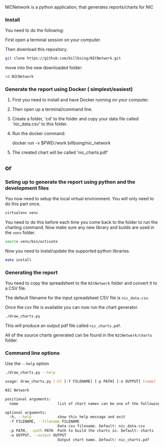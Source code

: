 
NICNetwork is a python application, that generates reports/charts for NIC


### Install

You need to do the following:

First open a terminal session on your computer.

Then download this repository.


```bash
git clone https://github.com/billbsing/NICNetwork.git
```

move into the new downloaded folder:

```bash
cd NICNetwork
```

### Generate the report using Docker ( simplest/easiest)

1. First you need to install and have Docker running on your computer.

2. Then open up a terminal/command line.

3. Create a folder, 'cd' to the folder and copy your data file called 'nic_data.csv' to this folder.

4. Run the docker command:

    docker run -v $PWD:/work billbsing/nic_network

5. The created chart will be called 'nic_charts.pdf'


## or

### Seting up to generate the report using python and the development files

You now need to setup the local virtual environment. You will only need to do this part once.

```bash
virtualenv venv
```

You need to do this before each time you come back to the folder to run the charting command.
Now make sure any new library and builds are used in the `venv` folder.

```bash
source venv/bin/activate
```

Now you need to instal/update the supported python libraries.

```bash
make install
```

### Generating the report

You need to copy the spreadsheet to the `NICNetwork` folder and convert it to a CSV file.

The default filename for the input spreadsheet CSV file is `nic_data.csv`.

Once the csv file is available you can now run the chart generator.

```bash
./draw_charts.py

```

This will produce an output pdf file called `nic_charts.pdf`.

All of the source charts generated can be found in the `NICNetwork/charts` folder.

### Command line options

Use the `--help` option

```bash
./draw_charts.py --help

usage: draw_charts.py [-h] [-f FILENAME] [-p PATH] [-o OUTPUT] [name]

NIC Network

positional arguments:
  name                  list of chart names can be one of the following: [all, country, sector]. Default all

optional arguments:
  -h, --help            show this help message and exit
  -f FILENAME, --filename FILENAME
                        Data csv filename. Default: nic_data.csv
  -p PATH, --path PATH  Path to build the charts in. Default: charts
  -o OUTPUT, --output OUTPUT
                        Output chart name. Default: nic_charts.pdf

```

